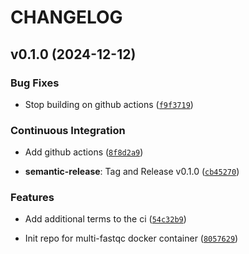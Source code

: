 # CHANGELOG


## v0.1.0 (2024-12-12)

### Bug Fixes

- Stop building on github actions
  ([`f9f3719`](https://github.com/pranavmishra90/multi-fastqc/commit/f9f3719df0e3880cb79484e15f20fe7a6c1f3a7c))

### Continuous Integration

- Add github actions
  ([`8f8d2a9`](https://github.com/pranavmishra90/multi-fastqc/commit/8f8d2a9260e85b7ff79d7c4667c7c324636df3b4))

- **semantic-release**: Tag and Release v0.1.0
  ([`cb45270`](https://github.com/pranavmishra90/multi-fastqc/commit/cb45270c3e419bea2c94fc8d4a8b1aa87eb11a9e))

### Features

- Add additional terms to the ci
  ([`54c32b9`](https://github.com/pranavmishra90/multi-fastqc/commit/54c32b98c22333ee8ffb4b50ca9e7a2a5e0888a2))

- Init repo for multi-fastqc docker container
  ([`8057629`](https://github.com/pranavmishra90/multi-fastqc/commit/805762998b76253464399b042326096436262f95))
